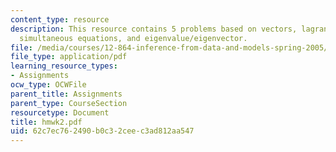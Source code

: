 ```yaml
---
content_type: resource
description: This resource contains 5 problems based on vectors, lagrange multipliers,
  simultaneous equations, and eigenvalue/eigenvector.
file: /media/courses/12-864-inference-from-data-and-models-spring-2005/62c7ec762490b0c32ceec3ad812aa547_hmwk2.pdf
file_type: application/pdf
learning_resource_types:
- Assignments
ocw_type: OCWFile
parent_title: Assignments
parent_type: CourseSection
resourcetype: Document
title: hmwk2.pdf
uid: 62c7ec76-2490-b0c3-2cee-c3ad812aa547
---
```

